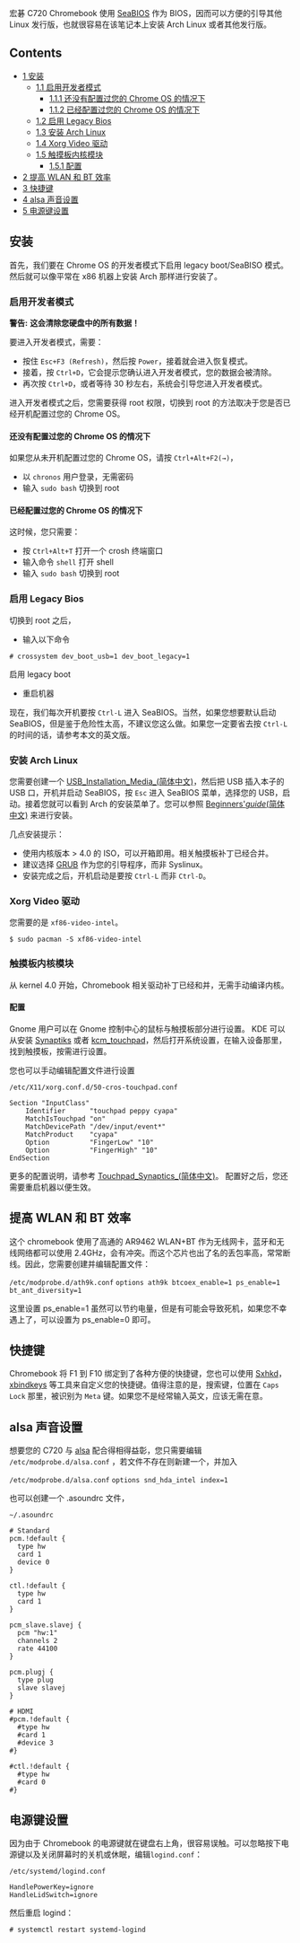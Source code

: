 宏碁 C720 Chromebook 使用 [SeaBIOS](http://www.coreboot.org/SeaBIOS) 作为 BIOS，因而可以方便的引导其他 Linux 发行版，也就很容易在该笔记本上安装 Arch Linux 或者其他发行版。

## Contents

*   [1 安装](#.E5.AE.89.E8.A3.85)
    *   [1.1 启用开发者模式](#.E5.90.AF.E7.94.A8.E5.BC.80.E5.8F.91.E8.80.85.E6.A8.A1.E5.BC.8F)
        *   [1.1.1 还没有配置过您的 Chrome OS 的情况下](#.E8.BF.98.E6.B2.A1.E6.9C.89.E9.85.8D.E7.BD.AE.E8.BF.87.E6.82.A8.E7.9A.84_Chrome_OS_.E7.9A.84.E6.83.85.E5.86.B5.E4.B8.8B)
        *   [1.1.2 已经配置过您的 Chrome OS 的情况下](#.E5.B7.B2.E7.BB.8F.E9.85.8D.E7.BD.AE.E8.BF.87.E6.82.A8.E7.9A.84_Chrome_OS_.E7.9A.84.E6.83.85.E5.86.B5.E4.B8.8B)
    *   [1.2 启用 Legacy Bios](#.E5.90.AF.E7.94.A8_Legacy_Bios)
    *   [1.3 安装 Arch Linux](#.E5.AE.89.E8.A3.85_Arch_Linux)
    *   [1.4 Xorg Video 驱动](#Xorg_Video_.E9.A9.B1.E5.8A.A8)
    *   [1.5 触摸板内核模块](#.E8.A7.A6.E6.91.B8.E6.9D.BF.E5.86.85.E6.A0.B8.E6.A8.A1.E5.9D.97)
        *   [1.5.1 配置](#.E9.85.8D.E7.BD.AE)
*   [2 提高 WLAN 和 BT 效率](#.E6.8F.90.E9.AB.98_WLAN_.E5.92.8C_BT_.E6.95.88.E7.8E.87)
*   [3 快捷键](#.E5.BF.AB.E6.8D.B7.E9.94.AE)
*   [4 alsa 声音设置](#alsa_.E5.A3.B0.E9.9F.B3.E8.AE.BE.E7.BD.AE)
*   [5 电源键设置](#.E7.94.B5.E6.BA.90.E9.94.AE.E8.AE.BE.E7.BD.AE)

## 安装

首先，我们要在 Chrome OS 的开发者模式下启用 legacy boot/SeaBISO 模式。然后就可以像平常在 x86 机器上安装 Arch 那样进行安装了。

### 启用开发者模式

**警告:** **这会清除您硬盘中的所有数据！**

要进入开发者模式，需要：

*   按住 `Esc+F3 (Refresh)`，然后按 `Power`，接着就会进入恢复模式。
*   接着，按 `Ctrl+D`，它会提示您确认进入开发者模式，您的数据会被清除。
*   再次按 `Ctrl+D`，或者等待 30 秒左右，系统会引导您进入开发者模式。

进入开发者模式之后，您需要获得 root 权限，切换到 root 的方法取决于您是否已经开机配置过您的 Chrome OS。

#### 还没有配置过您的 Chrome OS 的情况下

如果您从未开机配置过您的 Chrome OS，请按 `Ctrl+Alt+F2(→)`，

*   以 `chronos` 用户登录，无需密码
*   输入 `sudo bash` 切换到 root

#### 已经配置过您的 Chrome OS 的情况下

这时候，您只需要：

*   按 `Ctrl+Alt+T` 打开一个 crosh 终端窗口
*   输入命令 `shell` 打开 shell
*   输入 `sudo bash` 切换到 root

### 启用 Legacy Bios

切换到 root 之后，

*   输入以下命令

```
# crossystem dev_boot_usb=1 dev_boot_legacy=1

```

启用 legacy boot

*   重启机器

现在，我们每次开机要按 `Ctrl-L` 进入 SeaBIOS。当然，如果您想要默认启动 SeaBIOS，但是鉴于危险性太高，不建议您这么做。如果您一定要省去按 `Ctrl-L` 的时间的话，请参考本文的英文版。

### 安装 Arch Linux

您需要创建一个 [USB_Installation_Media_(简体中文)](/index.php/USB_Installation_Media_(%E7%AE%80%E4%BD%93%E4%B8%AD%E6%96%87) "USB Installation Media (简体中文)")，然后把 USB 插入本子的 USB 口，开机并启动 SeaBIOS，按 `Esc` 进入 SeaBIOS 菜单，选择您的 USB，启动。接着您就可以看到 Arch 的安装菜单了。您可以参照 [Beginners'_guide_(简体中文)](/index.php/Beginners%27_guide_(%E7%AE%80%E4%BD%93%E4%B8%AD%E6%96%87) "Beginners' guide (简体中文)") 来进行安装。

几点安装提示：

*   使用内核版本 > 4.0 的 ISO，可以开箱即用。相关触摸板补丁已经合并。
*   建议选择 [GRUB](https://wiki.archlinux.org/index.php/Beginners%27_Guide#GRUB) 作为您的引导程序，而非 Syslinux。
*   安装完成之后，开机启动是要按 `Ctrl-L` 而非 `Ctrl-D`。

### Xorg Video 驱动

您需要的是 `xf86-video-intel`。

```
$ sudo pacman -S xf86-video-intel

```

### 触摸板内核模块

从 kernel 4.0 开始，Chromebook 相关驱动补丁已经和并，无需手动编译内核。

#### 配置

Gnome 用户可以在 Gnome 控制中心的鼠标与触摸板部分进行设置。 KDE 可以从安装 [Synaptiks](/index.php/Touchpad_Synaptics#Graphical_tools "Touchpad Synaptics") 或者 [kcm_touchpad](https://aur.archlinux.org/packages/kcm_touchpad/)，然后打开系统设置，在输入设备那里，找到触摸板，按需进行设置。

您也可以手动编辑配置文件进行设置

 `/etc/X11/xorg.conf.d/50-cros-touchpad.conf` 
```
Section "InputClass" 
    Identifier      "touchpad peppy cyapa" 
    MatchIsTouchpad "on" 
    MatchDevicePath "/dev/input/event*" 
    MatchProduct    "cyapa" 
    Option          "FingerLow" "10" 
    Option          "FingerHigh" "10" 
EndSection
```

更多的配置说明，请参考 [Touchpad_Synaptics_(简体中文)](/index.php/Touchpad_Synaptics_(%E7%AE%80%E4%BD%93%E4%B8%AD%E6%96%87) "Touchpad Synaptics (简体中文)")。 配置好之后，您还需要重启机器以便生效。

## 提高 WLAN 和 BT 效率

这个 chromebook 使用了高通的 AR9462 WLAN+BT 作为无线网卡，蓝牙和无线网络都可以使用 2.4GHz，会有冲突。而这个芯片也出了名的丢包率高，常常断线。因此，您需要创建并编辑配置文件：

 `/etc/modprobe.d/ath9k.conf`  `options ath9k btcoex_enable=1 ps_enable=1 bt_ant_diversity=1` 

这里设置 ps_enable=1 虽然可以节约电量，但是有可能会导致死机，如果您不幸遇上了，可以设置为 ps_enable=0 即可。

## 快捷键

Chromebook 将 F1 到 F10 绑定到了各种方便的快捷键，您也可以使用 [Sxhkd](/index.php/Sxhkd "Sxhkd")，[xbindkeys](/index.php/Xbindkeys "Xbindkeys") 等工具来自定义您的快捷键。值得注意的是，搜索键，位置在 `Caps Lock` 那里，被识别为 `Meta` 键。如果您不是经常输入英文，应该无需在意。

## alsa 声音设置

想要您的 C720 与 [alsa](/index.php/Alsa "Alsa") 配合得相得益彰，您只需要编辑 `/etc/modprobe.d/alsa.conf` ，若文件不存在则新建一个，并加入

 `/etc/modprobe.d/alsa.conf`  `options snd_hda_intel index=1` 

也可以创建一个 .asoundrc 文件，

 `~/.asoundrc` 
```
# Standard
pcm.!default {
  type hw
  card 1
  device 0
}

ctl.!default {
  type hw
  card 1
}

pcm_slave.slavej {
  pcm "hw:1"
  channels 2
  rate 44100
}

pcm.plugj {
  type plug
  slave slavej
}

# HDMI
#pcm.!default {
  #type hw
  #card 1
  #device 3
#}

#ctl.!default {
  #type hw
  #card 0
#}

```

## 电源键设置

因为由于 Chromebook 的电源键就在键盘右上角，很容易误触。可以忽略按下电源键以及关闭屏幕时的关机或休眠，编辑`logind.conf`：

 `/etc/systemd/logind.conf` 
```
HandlePowerKey=ignore
HandleLidSwitch=ignore
```

然后重启 logind：

```
# systemctl restart systemd-logind

```